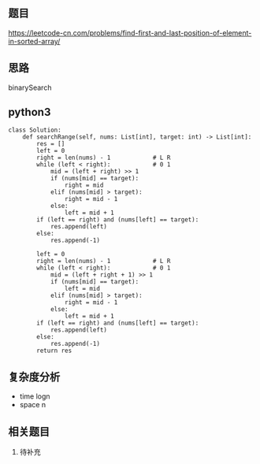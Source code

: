 ## 题目
https://leetcode-cn.com/problems/find-first-and-last-position-of-element-in-sorted-array/

## 思路
binarySearch

## python3
```python3
class Solution:
    def searchRange(self, nums: List[int], target: int) -> List[int]:
        res = []
        left = 0
        right = len(nums) - 1            # L R
        while (left < right):            # 0 1
            mid = (left + right) >> 1
            if (nums[mid] == target):
                right = mid
            elif (nums[mid] > target):
                right = mid - 1
            else:
                left = mid + 1
        if (left == right) and (nums[left] == target):
            res.append(left)
        else:
            res.append(-1)

        left = 0
        right = len(nums) - 1            # L R
        while (left < right):            # 0 1
            mid = (left + right + 1) >> 1
            if (nums[mid] == target):
                left = mid
            elif (nums[mid] > target):
                right = mid - 1
            else:
                left = mid + 1
        if (left == right) and (nums[left] == target):
            res.append(left)
        else:
            res.append(-1)
        return res
```

## 复杂度分析
* time logn
* space n

## 相关题目
1. 待补充

